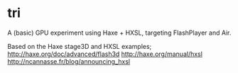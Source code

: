 tri
===

A (basic) GPU experiment using Haxe + HXSL, targeting FlashPlayer and Air.

Based on the Haxe stage3D and HXSL examples;
http://haxe.org/doc/advanced/flash3d
http://haxe.org/manual/hxsl
http://ncannasse.fr/blog/announcing_hxsl